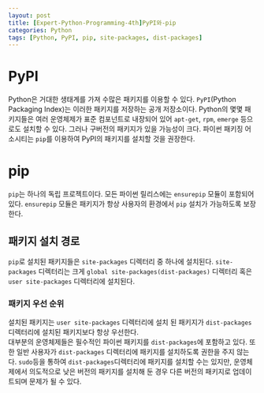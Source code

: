 ```yaml
---
layout: post
title: [Expert-Python-Programming-4th]PyPI와-pip
categories: Python
tags: [Python, PyPI, pip, site-packages, dist-packages]
---
```

# PyPI
Python은 거대한 생태계를 가져 수많은 패키지를 이용할 수 있다. `PyPI`(Python Packaging Index)는 이러한 패키지를 저장하는 공개 저장소이다. Python의 몇몇 패키지들은 여러 운영체제가 표준 컴포넌트로 내장되어 있어 `apt-get`, `rpm`, `emerge` 등으로도 설치할 수 있다. 그러나 구버전의 패키지가 있을 가능성이 크다. 파이썬 패키징 어소시티는 `pip`를 이용하여 PyPI의 패키지를 설치할 것을 권장한다.
# pip
`pip`는 하나의 독립 프로젝트이다. 모든 파이썬 릴리스에는 `ensurepip` 모듈이 포함되어있다. `ensurepip` 모듈은 패키지가 항상 사용자의 환경에서 `pip` 설치가 가능하도록 보장한다.
## 패키지 설치 경로
`pip`로 설치된 패키지들은 `site-packages` 디렉터리 중 하나에 설치된다. `site-packages` 디렉터리는 크게 `global site-packages(dist-packages)` 디렉터리 혹은 `user site-packages` 디렉터리에 설치된다. 
### 패키지 우선 순위
설치된 패키지는 `user site-packages` 디렉터리에 설치 된 패키지가 `dist-packages` 디렉터리에 설치된 패키지보다 항상 우선한다.  
대부분의 운영체제들은 필수적인 파이썬 패키지를 `dist-packages`에 포함하고 있다. 또한 일반 사용자가 `dist-packages` 디렉터리에 패키지를 설치하도록 권한을 주지 않는다. `sudo`등을 통하여 `dist-packages`디렉터리에 패키지를 설치할 수는 있지만, 운영체제에서 의도적으로 낮은 버전의 패키지를 설치해 둔 경우 다른 버전의 패키지로 업데이트되며 문제가 될 수 있다.
